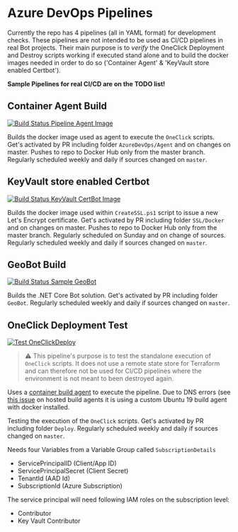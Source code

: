 # Azure DevOps Pipelines

Currently the repo has 4 pipelines (all in YAML format) for development checks. These pipelines are not intended to be used as CI/CD pipelines in real Bot projects. Their main purpose is to _verify_ the OneClick Deployment and Destroy scripts working if executed stand alone and to build the docker images needed in order to do so ('Container Agent' & 'KeyVault store enabled Certbot').

**Sample Pipelines for real CI/CD are on the TODO list!**

## Container Agent Build

[![Build Status Pipeline Agent Image](https://dev.azure.com/h2floh/GeoDistributedAzureBot/_apis/build/status/GeoDistributedAzureBot-PipelineAgent?branchName=master&label=Pipeline%20Agent)](https://dev.azure.com/h2floh/GeoDistributedAzureBot/_build/latest?definitionId=7)

Builds the docker image used as agent to execute the `OneClick` scripts. Get's activated by PR including folder `AzureDevOps/Agent` and on changes on master. Pushes to repo to Docker Hub only from the master branch. Regularly scheduled weekly and daily if sources changed on `master`.

## KeyVault store enabled Certbot

[![Build Status KeyVault CertBot Image](https://dev.azure.com/h2floh/GeoDistributedAzureBot/_apis/build/status/GeoDistributedAzureBot-KeyVaultCertBot?branchName=master&label=KeyVault%20CertBot)](https://dev.azure.com/h2floh/GeoDistributedAzureBot/_build/latest?definitionId=8)

Builds the docker image used within `CreateSSL.ps1` script to issue a new Let's Encrypt certificate. Get's activated by PR including folder `SSL/Docker` and on changes on master. Pushes to repo to Docker Hub only from the master branch. Regularly scheduled on Sunday and on change of sources. Regularly scheduled weekly and daily if sources changed on `master`.

## GeoBot Build

[![Build Status Sample GeoBot](https://dev.azure.com/h2floh/GeoDistributedAzureBot/_apis/build/status/GeoDistributedAzureBot-Bot?branchName=master&label=Build%20GeoBot)](https://dev.azure.com/h2floh/GeoDistributedAzureBot/_build/latest?definitionId=5)

Builds the .NET Core Bot solution. Get's activated by PR including folder `GeoBot`. Regularly scheduled weekly and daily if sources changed on `master`.

## OneClick Deployment Test

[![Test OneClickDeploy](https://dev.azure.com/h2floh/GeoDistributedAzureBot/_apis/build/status/GeoDistributedAzureBot-Deploy?branchName=master&label=Test%20OneClickDeploy)](https://dev.azure.com/h2floh/GeoDistributedAzureBot/_build/latest?definitionId=6)

> :warning: This pipeline's purpose is to test the standalone execution of `OneClick` scripts. It does not use a remote state store for Terraform and can therefore not be used for CI/CD pipelines where the environment is not meant to been destroyed again.

Uses a [container build agent](#-Container-Agent-Build) to execute the pipeline. Due to DNS errors (see [this issue](https://github.com/h2floh/GeoDistributedAzureBot/issues/22) on hosted build agents it is using a custom Ubuntu 19 build agent with docker installed.

Testing the execution of the `OneClick` scripts. Get's activated by PR including folder `Deploy`. Regularly scheduled weekly and daily if sources changed on `master`.

Needs four Variables from a Variable Group called `SubscriptionDetails`

- ServicePrincipalID (Client/App ID)
- ServicePrincipalSecret (Client Secret)
- TenantId (AAD Id)
- SubscriptionId (Azure Subscription)

The service principal will need following IAM roles on the subscription level:

- Contributor
- Key Vault Contributor
